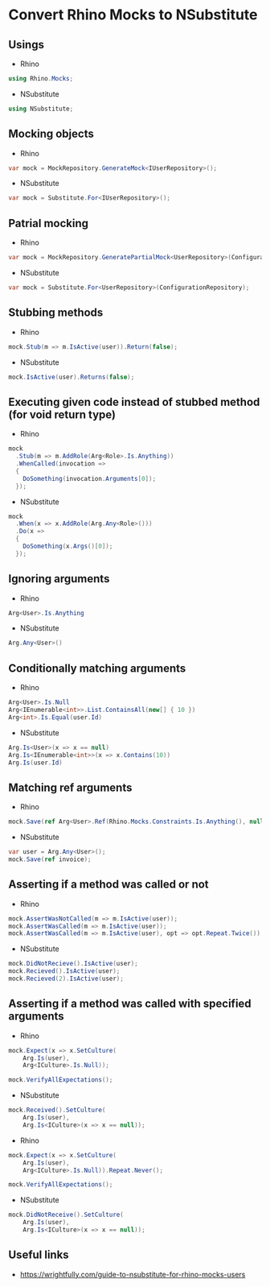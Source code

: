 # Convert Rhino Mocks to NSubstitute

## Usings
* Rhino
```csharp
using Rhino.Mocks;
```
* NSubstitute
```csharp
using NSubstitute;
```

## Mocking objects
* Rhino
```csharp
var mock = MockRepository.GenerateMock<IUserRepository>();
```
* NSubstitute
```csharp
var mock = Substitute.For<IUserRepository>();
```

## Patrial mocking
* Rhino
```csharp
var mock = MockRepository.GeneratePartialMock<UserRepository>(ConfigurationRepository);
```
* NSubstitute
```csharp
var mock = Substitute.For<UserRepository>(ConfigurationRepository);
```

## Stubbing methods
* Rhino
```csharp
mock.Stub(m => m.IsActive(user)).Return(false);
```
* NSubstitute
```csharp
mock.IsActive(user).Returns(false);
```


## Executing given code instead of stubbed method (for void return type)
* Rhino
```csharp
mock
  .Stub(m => m.AddRole(Arg<Role>.Is.Anything))
  .WhenCalled(invocation =>
  {
    DoSomething(invocation.Arguments[0]);
  });
```
* NSubstitute
```csharp
mock
  .When(x => x.AddRole(Arg.Any<Role>()))
  .Do(x =>
  {
    DoSomething(x.Args()[0]);
  });
```

## Ignoring arguments
* Rhino
```csharp
Arg<User>.Is.Anything
```
* NSubstitute
```csharp
Arg.Any<User>()
```

## Conditionally matching arguments
* Rhino
```csharp
Arg<User>.Is.Null
Arg<IEnumerable<int>>.List.ContainsAll(new[] { 10 })
Arg<int>.Is.Equal(user.Id)
```
* NSubstitute
```csharp
Arg.Is<User>(x => x == null)
Arg.Is<IEnumerable<int>>(x => x.Contains(10))
Arg.Is(user.Id)
```

## Matching ref arguments
* Rhino
```csharp
mock.Save(ref Arg<User>.Ref(Rhino.Mocks.Constraints.Is.Anything(), null).Dummy);
```
* NSubstitute
```csharp
var user = Arg.Any<User>();
mock.Save(ref invoice);
```

## Asserting if a method was called or not
* Rhino
```csharp
mock.AssertWasNotCalled(m => m.IsActive(user));
mock.AssertWasCalled(m => m.IsActive(user));
mock.AssertWasCalled(m => m.IsActive(user), opt => opt.Repeat.Twice());
```
* NSubstitute
```csharp
mock.DidNotRecieve().IsActive(user);
mock.Recieved().IsActive(user);
mock.Recieved(2).IsActive(user);
```

## Asserting if a method was called with specified arguments
* Rhino
```csharp
mock.Expect(x => x.SetCulture(
    Arg.Is(user),
    Arg<ICulture>.Is.Null));

mock.VerifyAllExpectations();
```
* NSubstitute
```csharp
mock.Received().SetCulture(
    Arg.Is(user),
    Arg.Is<ICulture>(x => x == null));
```

* Rhino
```csharp
mock.Expect(x => x.SetCulture(
    Arg.Is(user),
    Arg<ICulture>.Is.Null)).Repeat.Never();

mock.VerifyAllExpectations();
```
* NSubstitute
```csharp
mock.DidNotReceive().SetCulture(
    Arg.Is(user),
    Arg.Is<ICulture>(x => x == null));
```

## Useful links
* https://wrightfully.com/guide-to-nsubstitute-for-rhino-mocks-users

